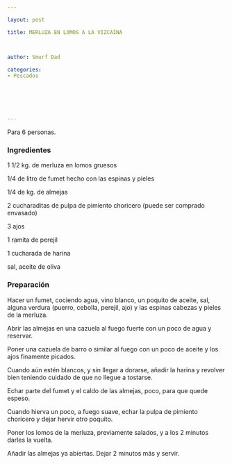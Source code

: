 ```yaml
---

layout: post

title: MERLUZA EN LOMOS A LA VIZCAÍNA



author: Smurf Dad

categories:
- Pescados






---
```


Para 6 personas.

<h3>Ingredientes</h3>

1 1/2 kg. de merluza en lomos gruesos

1/4 de litro de fumet hecho con las espinas y pieles

1/4 de kg. de almejas

2 cucharaditas de pulpa de pimiento choricero (puede ser comprado envasado)

3 ajos

1 ramita de perejil

1 cucharada de harina

sal, aceite de oliva

<h3>Preparación</h3>

Hacer un fumet, cociendo agua, vino blanco, un poquito de aceite, sal, alguna verdura (puerro, cebolla, perejil, ajo) y las espinas cabezas y pieles de la merluza.

Abrir las almejas en una cazuela al fuego fuerte con un poco de agua y reservar.

Poner una cazuela de barro o similar al fuego con un poco de aceite y los ajos finamente picados.

Cuando aún estén blancos, y sin llegar a dorarse, añadir la harina y revolver bien teniendo cuidado de que no llegue a tostarse.

Echar parte del fumet y el caldo de las almejas, poco, para que quede espeso.

Cuando hierva un poco, a fuego suave, echar la pulpa de pimiento choricero y dejar hervir otro poquito.

Poner los lomos de la merluza, previamente salados, y a los 2 minutos darles la vuelta.

Añadir las almejas ya abiertas. Dejar 2 minutos más y servir.

